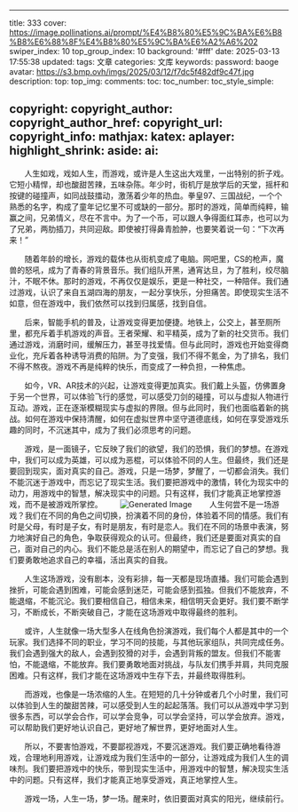 
---
title: 333
cover: https://image.pollinations.ai/prompt/%E4%B8%80%E5%9C%BA%E6%B8%B8%E6%88%8F%E4%B8%80%E5%9C%BA%E6%A2%A6%202
swiper_index: 10
top_group_index: 10
background: '#fff'
date: 2025-03-13 17:55:38
updated:
tags: 文章
categories: 文库
keywords: 
password: baoge
avatar: https://s3.bmp.ovh/imgs/2025/03/12/f7dc5f482df9c47f.jpg
description:
top: 
top_img:
comments:
toc:
toc_number:
toc_style_simple:

copyright:
copyright_author:
copyright_author_href:
copyright_url:
copyright_info:
mathjax:
katex:
aplayer:
highlight_shrink:
aside:
ai:
---
&nbsp;&nbsp;&nbsp;&nbsp;&nbsp;&nbsp;&nbsp;人生如戏，戏如人生，而游戏，或许是人生这出大戏里，一出特别的折子戏。它短小精悍，却也酸甜苦辣，五味杂陈。年少时，街机厅是放学后的天堂，摇杆和按键的碰撞声，如同战鼓擂动，激荡着少年的热血。拳皇97、三国战纪，一个个熟悉的名字，构成了童年记忆里不可或缺的一部分。那时的游戏，简单而纯粹，输赢之间，兄弟情义，尽在不言中。为了一个币，可以跟人争得面红耳赤，也可以为了兄弟，两肋插刀，共同迎敌。即使被打得鼻青脸肿，也要笑着说一句：“下次再来！”



&nbsp;&nbsp;&nbsp;&nbsp;&nbsp;&nbsp;&nbsp;随着年龄的增长，游戏的载体也从街机变成了电脑。网吧里，CS的枪声，魔兽的怒吼，成为了青春的背景音乐。我们组队开黑，通宵达旦，为了胜利，绞尽脑汁，不眠不休。那时的游戏，不再仅仅是娱乐，更是一种社交，一种陪伴。我们通过游戏，认识了来自五湖四海的朋友，一起分享快乐，分担痛苦。即使现实生活不如意，但在游戏中，我们依然可以找到归属感，找到自信。


&nbsp;&nbsp;&nbsp;&nbsp;&nbsp;&nbsp;&nbsp;后来，智能手机的普及，让游戏变得更加便捷。地铁上，公交上，甚至厕所里，都充斥着手机游戏的声音。王者荣耀、和平精英，成为了新的社交货币。我们通过游戏，消磨时间，缓解压力，甚至寻找爱情。但与此同时，游戏也开始变得商业化，充斥着各种诱导消费的陷阱。为了变强，我们不得不氪金，为了排名，我们不得不熬夜。游戏不再是纯粹的快乐，而变成了一种负担，一种焦虑。



&nbsp;&nbsp;&nbsp;&nbsp;&nbsp;&nbsp;&nbsp;如今，VR、AR技术的兴起，让游戏变得更加真实。我们戴上头盔，仿佛置身于另一个世界，可以体验飞行的感觉，可以感受刀剑的碰撞，可以与虚拟人物进行互动。游戏，正在逐渐模糊现实与虚拟的界限。但与此同时，我们也面临着新的挑战。如何在游戏中保持清醒，如何在虚拟世界中坚守道德底线，如何在享受游戏乐趣的同时，不沉迷其中，成为了我们必须思考的问题。

&nbsp;&nbsp;&nbsp;&nbsp;&nbsp;&nbsp;&nbsp;游戏，是一面镜子，它反映了我们的欲望，我们的恐惧，我们的梦想。在游戏中，我们可以成为英雄，可以成为恶棍，可以体验不同的人生。但最终，我们还是要回到现实，面对真实的自己。游戏，只是一场梦，梦醒了，一切都会消失。我们不能沉迷于游戏中，而忘记了现实生活。我们要把游戏中的激情，转化为现实中的动力，用游戏中的智慧，解决现实中的问题。只有这样，我们才能真正地掌控游戏，而不是被游戏所掌控。
&nbsp;&nbsp;&nbsp;&nbsp;&nbsp;&nbsp;&nbsp;![Generated Image](https://image.pollinations.ai/prompt/%E4%B8%80%E5%9C%BA%E6%B8%B8%E6%88%8F%E4%B8%80%E5%9C%BA%E6%A2%A6%200)
&nbsp;&nbsp;&nbsp;&nbsp;&nbsp;&nbsp;&nbsp;人生何尝不是一场游戏？我们在不同的角色之间切换，扮演着不同的身份，体验着不同的情感。我们有时是父母，有时是子女，有时是朋友，有时是恋人。我们在不同的场景中表演，努力地演好自己的角色，争取获得观众的认可。但最终，我们还是要面对真实的自己，面对自己的内心。我们不能总是活在别人的期望中，而忘记了自己的梦想。我们要勇敢地追求自己的幸福，活出真实的自我。


&nbsp;&nbsp;&nbsp;&nbsp;&nbsp;&nbsp;&nbsp;人生这场游戏，没有剧本，没有彩排，每一天都是现场直播。我们可能会遇到挫折，可能会遇到困难，可能会感到迷茫，可能会感到孤独。但我们不能放弃，不能退缩，不能沉沦。我们要相信自己，相信未来，相信明天会更好。我们要不断学习，不断成长，不断突破自己，才能在这场游戏中取得最终的胜利。

&nbsp;&nbsp;&nbsp;&nbsp;&nbsp;&nbsp;&nbsp;或许，人生就像一场大型多人在线角色扮演游戏，我们每个人都是其中的一个玩家。我们选择不同的职业，学习不同的技能，与其他玩家组队，共同完成任务。我们会遇到强大的敌人，会遇到狡猾的对手，会遇到背叛的盟友。但我们不能害怕，不能退缩，不能放弃。我们要勇敢地面对挑战，与队友们携手并肩，共同克服困难。只有这样，我们才能在这场游戏中生存下去，并最终取得胜利。

&nbsp;&nbsp;&nbsp;&nbsp;&nbsp;&nbsp;&nbsp;而游戏，也像是一场浓缩的人生。在短短的几十分钟或者几个小时里，我们可以体验到人生的酸甜苦辣，可以感受到人生的起起落落。我们可以从游戏中学习到很多东西，可以学会合作，可以学会竞争，可以学会坚持，可以学会放弃。游戏，可以帮助我们更好地认识自己，更好地了解世界，更好地面对人生。

&nbsp;&nbsp;&nbsp;&nbsp;&nbsp;&nbsp;&nbsp;所以，不要害怕游戏，不要鄙视游戏，不要沉迷游戏。我们要正确地看待游戏，合理地利用游戏，让游戏成为我们生活中的一部分，让游戏成为我们人生的调味剂。我们要把游戏中的快乐，带到现实生活中，用游戏中的智慧，解决现实生活中的问题。只有这样，我们才能真正地享受游戏，真正地掌控人生。

&nbsp;&nbsp;&nbsp;&nbsp;&nbsp;&nbsp;&nbsp;游戏一场，人生一场，梦一场。醒来时，依旧要面对真实的阳光，继续前行。
